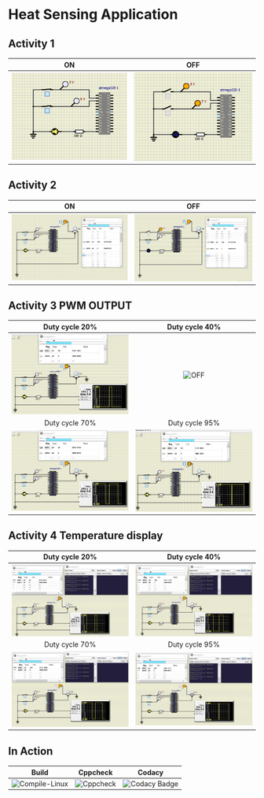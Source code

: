 # Heat Sensing Application
## Activity 1
|ON|OFF|
|:--:|:--:|
|![ON](simulation/Activity1_ON.png)|![OFF](simulation/Activity1_OFF.png)|
## Activity 2
|ON|OFF|
|:--:|:--:|
|![ON](simulation/Activity2_ON.png)|![OFF](simulation/Activity2_OFF.png)|
## Activity 3 PWM OUTPUT
|Duty cycle 20%|Duty cycle 40%|
|:--:|:--:|
|![ON](simulation/pwm_20.png)|![OFF](simulation/pwm_40.png)|
|Duty cycle 70%|Duty cycle 95%|
|![ON](simulation/pwm_70.png)|![OFF](simulation/pwm_95.png)|
## Activity 4 Temperature display
|Duty cycle 20%|Duty cycle 40%|
|:--:|:--:|
|![ON](simulation/temp_20.png)|![OFF](simulation/temp_25.png)|
|Duty cycle 70%|Duty cycle 95%|
|![ON](simulation/temp_29.png)|![OFF](simulation/temp_33.png)|
## In Action
|Build|Cppcheck|Codacy|
|:--:|:--:|:--:|
|![Compile-Linux](https://github.com/Chinmayi-bc/STEPin_module2_activity/actions/workflows/Compile.yml/badge.svg)|![Cppcheck](https://github.com/Chinmayi-bc/STEPin_module2_activity/actions/workflows/CodeQulaity.yml/badge.svg)|![Codacy Badge](https://app.codacy.com/project/badge/Grade/f94699e65d674eceaebe2cdf97b059dc)|
